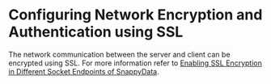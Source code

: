# Configuring Network Encryption and Authentication using SSL


The network communication between the server and client can be encrypted using SSL. For more information refer to [Enabling SSL Encryption in Different Socket Endpoints of SnappyData](../configuring_cluster/ssl_setup.md).
